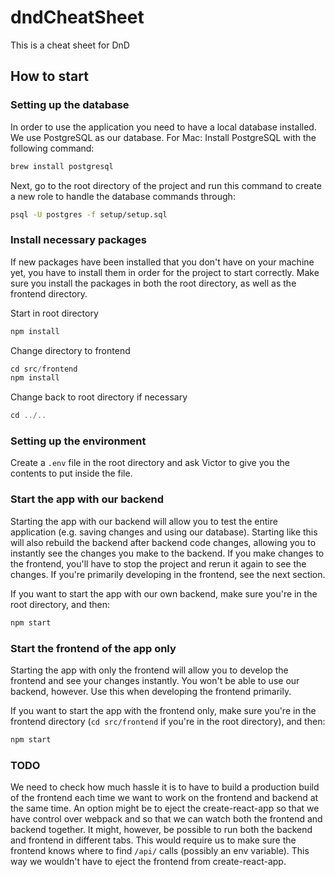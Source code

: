 # dndCheatSheet
This is a cheat sheet for DnD

## How to start

### Setting up the database
In order to use the application you need to have a local database installed. We use PostgreSQL as our database. 
For Mac: Install PostgreSQL with the following command:
```sh
brew install postgresql
```
Next, go to the root directory of the project and run this command to create a new role to handle the database commands through:
```sh
psql -U postgres -f setup/setup.sql
```

### Install necessary packages
If new packages have been installed that you don't have on your machine yet, you have to install them in order for the project to start correctly. Make sure you install the packages in both the root directory, as well as the frontend directory.

Start in root directory
```javascript
npm install
```

Change directory to frontend
```javascript
cd src/frontend
npm install
```

Change back to root directory if necessary
```javascript
cd ../..
```

### Setting up the environment
Create a `.env` file in the root directory and ask Victor to give you the contents to put inside the file.

### Start the app with our backend
Starting the app with our backend will allow you to test the entire application (e.g. saving changes and using our database). Starting like this will also rebuild the backend after backend code changes, allowing you to instantly see the changes you make to the backend.
If you make changes to the frontend, you'll have to stop the project and rerun it again to see the changes. If you're primarily developing in the frontend, see the next section.

If you want to start the app with our own backend, make sure you're in the root directory, and then:
```javascript
npm start
```

### Start the frontend of the app only
Starting the app with only the frontend will allow you to develop the frontend and see your changes instantly. You won't be able to use our backend, however. Use this when developing the frontend primarily.

If you want to start the app with the frontend only, make sure you're in the frontend directory (```cd src/frontend``` if you're in the root directory), and then:
```javascript
npm start
```

### TODO
We need to check how much hassle it is to have to build a production build of the frontend each time we want to work on the frontend and backend at the same time. An option might be to eject the create-react-app so that we have control over webpack and so that we can watch both the frontend and backend together. It might, however, be possible to run both the backend and frontend in different tabs. This would require us to make sure the frontend knows where to find `/api/` calls (possibly an env variable). This way we wouldn't have to eject the frontend from create-react-app.

